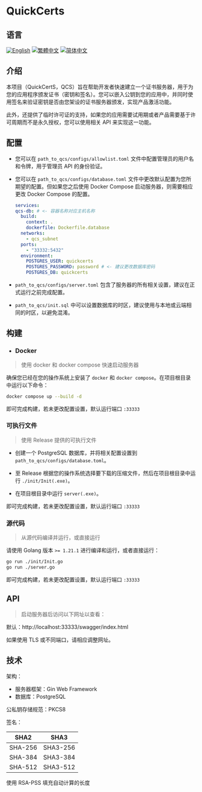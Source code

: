 # QuickCerts

## 语言

<p>
    <a href="./README.md"><img alt="English" src="https://img.shields.io/badge/English-000000?style=for-the-badge"></img></a>
    <a href="./README-zhHant.md"><img alt="繁體中文" src="https://img.shields.io/badge/繁體中文-000000?style=for-the-badge"></img></a>
    <a href="./README-zhHans.md"><img alt="简体中文" src="https://img.shields.io/badge/简体中文-000000?style=for-the-badge"></img></a>
</p>

## 介绍

本项目（QuickCertS，QCS）旨在帮助开发者快速建立一个证书服务器，用于为您的应用程序颁发证书（密钥和签名）。您可以嵌入公钥到您的应用中，并同时使用签名来验证密钥是否由您架设的证书服务器颁发，实现产品激活功能。

此外，还提供了临时许可证的支持，如果您的应用需要试用期或者产品需要基于许可周期而不是永久授权，您可以使用相关 API 来实现这一功能。

## 配置

- 您可以在 `path_to_qcs/configs/allowlist.toml` 文件中配置管理员的用户名和令牌，用于管理员 API 的身份验证。

- 您可以在 `path_to_qcs/configs/database.toml` 文件中更改默认配置为您所期望的配置。但如果您之后使用 Docker Compose 启动服务器，则需要相应更改 Docker Compose 的配置。

  ```yml
  services:
  qcs-db: # <- 容器名称对应主机名称
    build:
      context: .
      dockerfile: Dockerfile.database
    networks:
      - qcs_subnet
    ports:
      - "33332:5432"
    environment:
      POSTGRES_USER: quickcerts
      POSTGRES_PASSWORD: password # <- 建议更改数据库密码
      POSTGRES_DB: quickcerts
  ```

- `path_to_qcs/configs/server.toml` 包含了服务器的所有相关设置，建议在正式运行之前完成配置。

- `path_to_qcs/init.sql` 中可以设置数据库的时区，建议使用与本地或云端相同的时区，以避免混淆。

## 构建

- ### Docker

> 使用 docker 和 docker compose 快速启动服务器

确保您已经在您的操作系统上安装了 `docker` 和 `docker compose`。在项目根目录中运行以下命令：

```sh
docker compose up --build -d
```

即可完成构建，若未更改配置设置，默认运行端口 `:33333`

### 可执行文件

> 使用 Release 提供的可执行文件

- 创建一个 PostgreSQL 数据库，并将相关配置设置到 `path_to_qcs/configs/database.toml`。

- 至 Release 根据您的操作系统选择要下载的压缩文件，然后在项目根目录中运行 `./init/Init(.exe)`。

- 在项目根目录中运行 `server(.exe)`。

即可完成构建，若未更改配置设置，默认运行端口 `:33333`

### 源代码

> 从源代码编译并运行，或直接运行

请使用 Golang 版本 `>= 1.21.1` 进行编译和运行，或者直接运行：

```sh
go run ./init/Init.go
go run ./server.go
```

即可完成构建，若未更改配置设置，默认运行端口 `:33333`

## API

> 启动服务器后访问以下网址以查看：

默认：http://localhost:33333/swagger/index.html

如果使用 TLS 或不同端口，请相应调整网址。

## 技术

架构：

- 服务器框架：Gin Web Framework
- 数据库：PostgreSQL

公私钥存储规范：PKCS8

签名：

| SHA2    | SHA3     |
| ------- | -------- |
| SHA-256 | SHA3-256 |
| SHA-384 | SHA3-384 |
| SHA-512 | SHA3-512 |

使用 RSA-PSS 填充自动计算的长度
